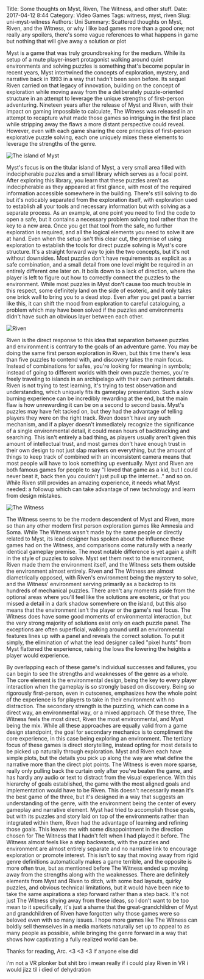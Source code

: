 Title: Some thoughts on Myst, Riven, The Witness, and other stuff.
Date: 2017-04-12 8:44
Category: Video Games
Tags: witness, myst, riven
Slug: uni-myst-witness
Authors: Uni
Summary: Scattered thoughts on Myst, Riven, and the Witness, or why I like bad games more than a good one; not really any spoilers, there's some vague references to what happens in game but nothing that will give away a solution or plot

Myst is a game that was truly groundbreaking for the medium. While its setup of a mute player-insert protagonist walking around quiet environments and solving puzzles is something that's become popular in recent years, Myst intertwined the concepts of exploration, mystery, and narrative back in 1993 in a way that hadn't been seen before. Its sequel Riven carried on that legacy of innovation, building on the concept of exploration while moving away from the a deliberately puzzle-oriented structure in an attempt to leverage the unique strengths of first-person adventuring. Nineteen years after the release of Myst and Riven, with their impact on gaming impossible to calculate, The Witness was released in an attempt to recapture what made those games so intriguing in the first place while stripping away the flaws a more distant perspective could reveal. However, even with each game sharing the core principles of first-person explorative puzzle solving, each one uniquely mixes these elements to leverage the strengths of the genre.

![The island of Myst]({attach}images/myst-island.jpg)

Myst's focus is on the titular island of Myst, a very small area filled with indecipherable puzzles and a small library which serves as a focal point. After exploring this library, you learn that these puzzles aren't as indecipherable as they appeared at first glance, with most of the required information accessible somewhere in the building. There's still solving to do but it's noticably separated from the exploration itself, with exploration used to establish all your tools and necessary information but  with solving as a separate process. As an example, at one point you need to find the code to open a safe, but it contains a necessary problem solving tool rather than the key to a new area. Once you get that tool from the safe, no further exploration is required, and all the logical elements you need to solve it are at hand. Even when the setup isn't this clear cut, the premise of using exploration to establish the tools for direct puzzle solving is Myst's core structure. It's a straight forward way to join the two concepts, but it's not without downsides. Most puzzles don't have requirements as explicit as a safe combination, and a small detail from one level might be required in an entirely different one later on. It boils down to a lack of direction, where the player is left to figure out how to correctly connect the puzzles to the environment. While most puzzles in Myst don't cause too much trouble in this respect, some definitely land on the side of esoteric, and it only takes one brick wall to bring you to a dead stop. Even after you get past a barrier like this, it can shift the mood from exploration to careful cataloguing, a problem which may have been solved if the puzzles and environments didn't have such an obvious layer between each other.

![Riven]({attach}images/riven-rocks.jpg)

Riven is the direct response to this idea that separation between puzzles and environment is contrary to the goals of an adventure game. You may be doing the same first person exploration in Riven, but this time there's less than five puzzles to contend with, and discovery takes the main focus. Instead of combinations for safes, you're looking for meaning in symbols; instead of going to different worlds with their own puzzle themes, you're freely traveling to islands in an archipelago with their own pertinent details. Riven is not trying to test learning, it's trying to test observation and understanding, which uniquely fits its gameplay presentation. Such a slow burning experience can be incredibly rewarding at the end, but the main flaw is how unrewarding it can be on a second to second basis. Myst's puzzles may have felt tacked on, but they had the advantage of telling players they were on the right track. Riven doesn't have any such mechanism, and if a player doesn't immediately recognize the significance of a single environmental detail, it could mean hours of backtracking and searching. This isn't entirely a bad thing, as players usually aren't given this amount of intellectual trust, and most games don't have enough trust in their own design to not just slap markers on everything, but the amount of things to keep track of combined with an inconsistent camera means that most people will have to look something up eventually. Myst and Riven are both famous games for people to say "I loved that game as a kid, but I could never beat it, back then you couldn't just pull up the internet..." and so on. While Riven still provides an amazing experience, it needs what Myst needed: a followup which can take advantage of new technology and learn from design mistakes.

![The Witness]({attach}images/witness-island.jpg)

The Witness seems to be the modern descendent of Myst and Riven, more so than any other modern first person exploration games like Amnesia and Soma. While The Witness wasn't made by the same people or directly related to Myst, its lead designer has spoken about the influence these games had on the Witness, and comparisons come naturally with a nearly identical gameplay premise. The most notable difference is yet again a shift in the style of puzzles to solve. Myst set them next to the environment, Riven made them the environment itself, and the Witness sets them outside the environment almost entirely. Riven and The Witness are almost diametrically opposed, with Riven's environment being the mystery to solve, and the Witness' environment serving primarily as a backdrop to its hundreds of mechanical puzzles. There aren't any moments aside from the optional areas where you'll feel like the solutions are esoteric, or that you missed a detail in a dark shadow somewhere on the island, but this also means that the environment isn't the player or the game's real focus. The Witness does have some good moments of environmental interaction, but the very strong majority of solutions exist only on each puzzle panel. The exceptions are often superficial, walking around until an environmental features lines up with a panel and reveals the correct solution. To put it simply, the elimination of what the lead designer called "pixel hunts" from Myst flattened the experience, raising the lows the lowering the heights a player would experience.

By overlapping each of these game's individual successes and failures, you can begin to see the strengths and weaknesses of the genre as a whole. The core element is the environmental design, being the key to every player interaction when the gameplay is so strongly based on discovery. Being so rigorously first-person, even in cutscenes, emphasizes how the whole point of the experience is for players to take in their environment with no distraction. The secondary strength is the puzzling, which can come in a direct way, an environmental way, or a mixed approach. Of these three, The Witness feels the most direct, Riven the most environmental, and Myst being the mix. While all these approaches are equally valid from a game design standpoint, the goal for secondary mechanics is to compliment the core experience, in this case being exploring an environment. The tertiary focus of these games is direct storytelling, instead opting for most details to be picked up naturally through exploration. Myst and Riven each have simple plots, but the details you pick up along the way are what define the narrative more than the direct plot points. The Witness is even more sparse, really only pulling back the curtain only after you've beaten the game, and has hardly any audio or text to distract from the visual experience. With this hierarchy of goals established, the game with the most aligned goals and implementation would have to be Riven. This doesn't necessarily mean it's the best game of the three, but it's designed in a way that suggests an understanding of the genre, with the environment being the center of every gameplay and narrative element. Myst had tried to accomplish those goals, but with its puzzles and story laid on top of the environments rather than integrated within them, Riven had the advantage of learning and refining those goals. This leaves me with some disappointment in the direction chosen for The Witness that I hadn't felt when I had played it before. The Witness almost feels like a step backwards, with the puzzles and environment are almost entirely separate and no narrative link to encourage exploration or promote interest. This isn't to say that moving away from rigid genre definitions automatically makes a game terrible, and the opposite is more often true, but as mentioned before The Witness ended up moving away from the strengths along with the weaknesses. There are definitely elements from Myst and Riven to ditch, with some bad layouts, quirky puzzles, and obvious technical limitations, but it would have been nice to take the same aspirations a step forward rather than a step back. It's not just The Witness shying away from these ideas, so I don't want to be too mean to it specifically, it's just a shame that the great-grandchildren of Myst and grandchildren of Riven have forgotten why those games were so beloved even with so many issues. I hope more games like The Witness can boldly sell themselves in a media markets naturally set up to appeal to as many people as possible, while bringing the genre forward in a way that shows how captivating a fully realized world can be.

Thanks for reading, Arc.
<3 <3 <3 if anyone else did






















i'm not a VR plonker but shit bro i mean really if i could play Riven in VR i would jizz til i died of dehydration
